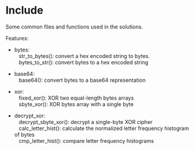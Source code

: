 Include
=======

Some common files and functions used in the solutions.

Features:

* bytes:  
&nbsp;&nbsp;
str_to_bytes(): convert a hex encoded string to bytes.  
&nbsp;&nbsp;
bytes_to_str(): convert bytes to a hex encoded string  

* base64:  
&nbsp;&nbsp;
base64(): convert bytes to a base64 representation  

* xor:  
&nbsp;&nbsp;
fixed_xor(): XOR two equal-length bytes arrays  
&nbsp;&nbsp;
sbyte_xor(): XOR bytes array with a single byte  

* decrypt_xor:  
&nbsp;&nbsp;
decrypt_sbyte_xor(): decrypt a single-byte XOR cipher  
&nbsp;&nbsp;
calc_letter_hist(): calculate the normalized letter frequency histogram of bytes  
&nbsp;&nbsp;
cmp_letter_hist(): compare letter frequency histograms
